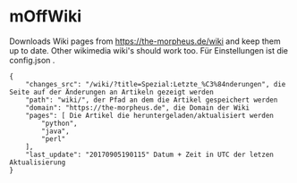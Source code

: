 # mOffWiki

Downloads Wiki pages from https://the-morpheus.de/wiki and keep them up to date.
Other wikimedia wiki's should work too.
Für Einstellungen ist die config.json .

```
{
    "changes_src": "/wiki/?title=Spezial:Letzte_%C3%84nderungen", die Seite auf der Änderungen an Artikeln gezeigt werden
    "path": "wiki/", der Pfad an dem die Artikel gespeichert werden
    "domain": "https://the-morpheus.de", die Domain der Wiki
    "pages": [ Die Artikel die heruntergeladen/aktualisiert werden
        "python",
        "java",
        "perl"
    ],
    "last_update": "20170905190115" Datum + Zeit in UTC der letzen Aktualisierung
}
```